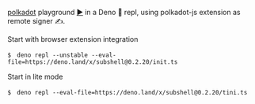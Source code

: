 [polkadot](https://deno.land/x/polkadot) playground [▶️](https://subshell.xyz)
in a Deno 🦕 repl, using polkadot-js extension as remote signer ✍️.

Start with browser extension integration

```
$　deno repl --unstable --eval-file=https://deno.land/x/subshell@0.2.20/init.ts
```

Start in lite mode

```
$　deno repl --eval-file=https://deno.land/x/subshell@0.2.20/tini.ts
```
